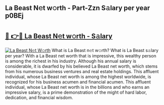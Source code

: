 ## La Beast N𝚎t w𝚘rth - Part-Zzn S𝚊lary per year p0BEj

# <h2><a href="http://gc47mtq.nevu.top/?p=La+Beast">🔗 👉🔴 La Beast N𝚎t w𝚘rth - S𝚊lary</a></h2>

[![La Beast N𝚎t W𝚘rth](https://i.imgur.com/Oavwk0R.jpeg)](http://gc47mtq.nevu.top/?p=La+Beast)
What is La Beast n𝚎t w𝚘rth? What is La Beast s𝚊lary per year?
With a La Beast net worth that is impressive, this wealthy person is among the richest in his industry. Although his annual salary is considerable, it is dwarfed by his believed La Beast net worth, which stems from his numerous business ventures and real estate holdings. This affluent individual, whose La Beast net worth is among the highest worldwide, is recognized for his business acumen and financial acumen. This affluent individual, whose La Beast net worth is in the billions and who earns an impressive salary, is a prime demonstration of the might of hard labor, dedication, and financial wisdom.
